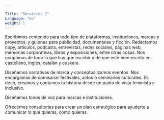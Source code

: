 ```yaml
---

Title: "Servicios 1"
Language: "es"
weight: 1
---
```

Escribimos contenido para todo tipo de plataformas, instituciones, marcas y proyectos, y guiones para publicidad, documentales y ficción. Redactamos copy, artículos, podcasts, entrevistas, redes sociales, páginas web, memorias corporativas, libros y exposiciones, entre otras cosas. Nos ocupamos de todo lo que hay que escribir y de que esté bien escrito en castellano, inglés, catalán y euskara.

Diseñamos narrativas de marca y conceptualizamos eventos. Nos encargamos de comisariar festivales, actos o seminarios culturales. Es decir, creamos y contamos tu historia desde un punto de vista feminista e inclusivo.

Diseñamos tonos de voz para marcas e instituciones. 

Ofrecemos consultorías para crear un plan estratégico para ayudarte a comunicar lo que quieras, como quieras. 
